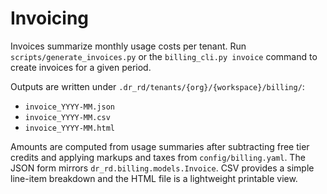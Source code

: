 # Invoicing

Invoices summarize monthly usage costs per tenant. Run
`scripts/generate_invoices.py` or the `billing_cli.py invoice` command to create
invoices for a given period.

Outputs are written under `.dr_rd/tenants/{org}/{workspace}/billing/`:
- `invoice_YYYY-MM.json`
- `invoice_YYYY-MM.csv`
- `invoice_YYYY-MM.html`

Amounts are computed from usage summaries after subtracting free tier credits
and applying markups and taxes from `config/billing.yaml`. The JSON form mirrors
`dr_rd.billing.models.Invoice`. CSV provides a simple line-item breakdown and the
HTML file is a lightweight printable view.
